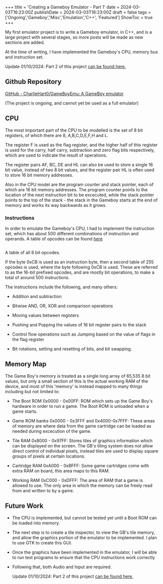 +++
title = 'Creating a Gameboy Emulator - Part 1'
date = 2024-03-03T16:23:00Z
publishDate = 2024-03-03T16:23:00Z
draft = false
tags = ['Ongoing','Gameboy','Misc','Emulation','C++', 'Featured']
ShowToc = true
+++

My first emulator project is to write a Gameboy emulator, in C++, and is a large project with several stages, so more posts will be made as new sections are added.

At the time of writing, I have implemented the Gameboy's CPU, memory bus and instruction set.

Update 01/10/2024: Part 2 of this project [can be found here.](https://charliehart.dev/misc/gameboy-emulator-part2-en/)

## Github Repository

[GitHub - CharlieHart0/GameBoyEmu: A GameBoy emulator](https://github.com/CharlieHart0/GameBoyEmu)

(The project is ongoing, and cannot yet be used as a full emulator)

## CPU

The most important part of the CPU to be modelled is the set of 8 bit registers, of which there are 8, A,B,C,D,E,F,H and L.

The register F is used as the flag register, and the higher half of this register is used for the carry, half carry, subtraction and zero flag bits respectively, which are used to indicate the result of operations.

The register pairs AF, BC, DE and HL can also be used to store a single 16 bit value, instead of two 8 bit values, and the register pair HL is often used to store 16 bit memory addresses.

Also in the CPU model are the program counter and stack pointer, each of which are 16 bit memory addresses. The program counter points to the location of the next instruction bit to be excecuted, while the stack pointer points to the top of the stack - the stack in the Gameboy starts at the end of memory and works its way backwards as it grows.

### Instructions

In order to emulate the Gameboy's CPU, I had to implement the instruction set, which has about 500 different combinations of instruction and operands. A table of opcodes can be found [here](https://meganesu.github.io/generate-gb-opcodes/)

<img title="" src="https://imgur.com/oq7Mooa.jpg" alt="">

A table of all 8 bit opcodes.

If the byte 0xCB is used as an instruction byte, then a second table of 255 opcodes is used, where the byte following 0xCB is used. These are referred to as the 16-bit prefixed opcodes, and are mostly bit operations, to make a total of around 500 instructions.

The instructions include the following, and many others:

- Addition and subtraction

- Bitwise AND, OR, XOR and comparison operations

- Moving values between registers

- Pushing and Popping the values of 16 bit register pairs to the stack

- Control flow operations such as Jumping based on the value of flags in the flag register

- Bit rotations, setting and resetting of bits, and bit swapping.

## Memory Map

The Game Boy's memory is treated as a single long array of 65,535 8 bit values, but only a small section of this is the actual working RAM of the device, and most of this 'memory' is instead mapped to many things including but not limited to:

- The Boot ROM 0x0000 - 0x00FF: ROM which sets up the Game Boy's hardware in order to run a game. The Boot ROM is unloaded when a game starts.

- Game ROM banks 0x0000 - 0x3FFF and 0x4000-0x7FFF: These areas of memory are where data from the game cartridge can be loaded as needed during excecution of the game.

- Tile RAM 0x8000 - 0x97FF: Stores tiles of graphics information which can be displayed on the screen. The GB's tiling system does not allow direct control of individual pixels, instead tiles are used to display square groups of pixels at certain locations.

- Cartridge RAM 0xA000 - 0xBFFF: Some game cartridges come with extra RAM on board, this area maps to this RAM.

- Working RAM 0xC000 - 0xDFFF: The area of RAM that a game is allowed to use. The only area in which the memory can be freely read from and written to by a game.

## Future Work

- The CPU is implemented, but cannot be tested yet until a Boot ROM can be loaded into memory.

- The next step is to create a tile inspector, to view the GB's tile memory, and allow the graphics portion of the emulator to be implemented. I plan to use GTK to create this GUI.

- Once the graphics have been implemented in the emulator, I will be able to run test programs to ensure that the CPU instructions work correctly

- Following that, both Audio and Input are required.
  
  
  
  Update 01/10/2024: Part 2 of this project [can be found here.](https://charliehart.dev/misc/gameboy-emulator-part2-en/)
